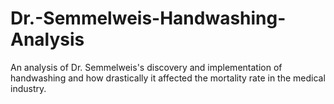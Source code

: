 # Dr.-Semmelweis-Handwashing-Analysis
An analysis of Dr. Semmelweis's discovery and implementation of handwashing and how drastically it affected the mortality rate in the medical industry. 
